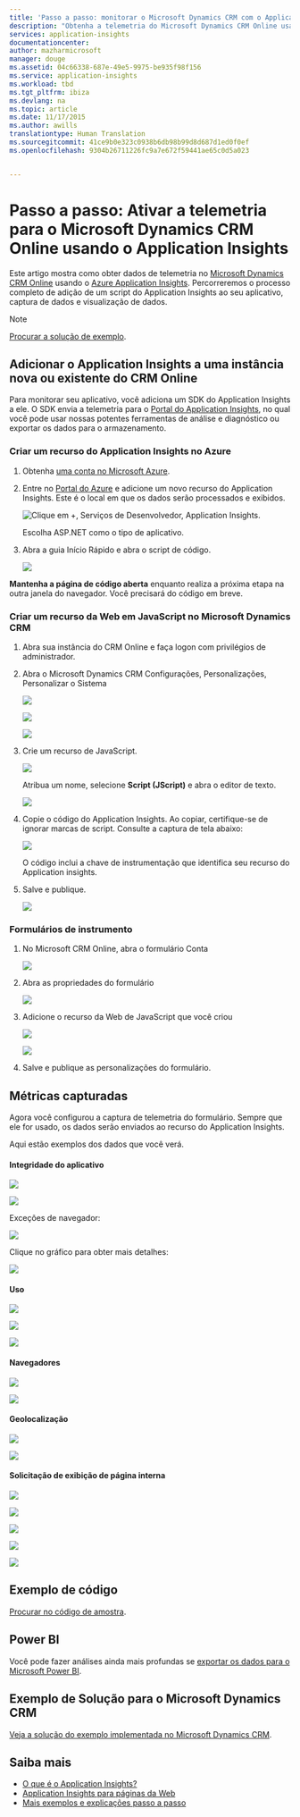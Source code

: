 ```yaml
---
title: 'Passo a passo: monitorar o Microsoft Dynamics CRM com o Application Insights'
description: "Obtenha a telemetria do Microsoft Dynamics CRM Online usando o Application Insights. Passo a passo da instalação, obtenção de dados, visualização e exportação."
services: application-insights
documentationcenter: 
author: mazharmicrosoft
manager: douge
ms.assetid: 04c66338-687e-49e5-9975-be935f98f156
ms.service: application-insights
ms.workload: tbd
ms.tgt_pltfrm: ibiza
ms.devlang: na
ms.topic: article
ms.date: 11/17/2015
ms.author: awills
translationtype: Human Translation
ms.sourcegitcommit: 41ce9b0e323c0938b6db98b99d8d687d1ed0f0ef
ms.openlocfilehash: 9304b26711226fc9a7e672f59441ae65c0d5a023


---
```

# <a name="walkthrough-enabling-telemetry-for-microsoft-dynamics-crm-online-using-application-insights"></a>Passo a passo: Ativar a telemetria para o Microsoft Dynamics CRM Online usando o Application Insights
Este artigo mostra como obter dados de telemetria no [Microsoft Dynamics CRM Online](https://www.dynamics.com/) usando o [Azure Application Insights](https://azure.microsoft.com/services/application-insights/). Percorreremos o processo completo de adição de um script do Application Insights ao seu aplicativo, captura de dados e visualização de dados.

> [!NOTE]
> [Procurar a solução de exemplo](https://dynamicsandappinsights.codeplex.com/).
> 
> 

## <a name="add-application-insights-to-new-or-existing-crm-online-instance"></a>Adicionar o Application Insights a uma instância nova ou existente do CRM Online
Para monitorar seu aplicativo, você adiciona um SDK do Application Insights a ele. O SDK envia a telemetria para o [Portal do Application Insights](https://portal.azure.com), no qual você pode usar nossas potentes ferramentas de análise e diagnóstico ou exportar os dados para o armazenamento.

### <a name="create-an-application-insights-resource-in-azure"></a>Criar um recurso do Application Insights no Azure
1. Obtenha [uma conta no Microsoft Azure](http://azure.com/pricing). 
2. Entre no [Portal do Azure](https://portal.azure.com) e adicione um novo recurso do Application Insights. Este é o local em que os dados serão processados e exibidos.
   
    ![Clique em +, Serviços de Desenvolvedor, Application Insights.](./media/app-insights-sample-mscrm/01.png)
   
    Escolha ASP.NET como o tipo de aplicativo.
3. Abra a guia Início Rápido e abra o script de código.
   
    ![](./media/app-insights-sample-mscrm/03.png)

**Mantenha a página de código aberta** enquanto realiza a próxima etapa na outra janela do navegador. Você precisará do código em breve. 

### <a name="create-a-javascript-web-resource-in-microsoft-dynamics-crm"></a>Criar um recurso da Web em JavaScript no Microsoft Dynamics CRM
1. Abra sua instância do CRM Online e faça logon com privilégios de administrador.
2. Abra o Microsoft Dynamics CRM Configurações, Personalizações, Personalizar o Sistema
   
    ![](./media/app-insights-sample-mscrm/04.png)
   
    ![](./media/app-insights-sample-mscrm/05.png)

    ![](./media/app-insights-sample-mscrm/06.png)

1. Crie um recurso de JavaScript.
   
    ![](./media/app-insights-sample-mscrm/07.png)
   
    Atribua um nome, selecione **Script (JScript)** e abra o editor de texto.
   
    ![](./media/app-insights-sample-mscrm/08.png)
2. Copie o código do Application Insights. Ao copiar, certifique-se de ignorar marcas de script. Consulte a captura de tela abaixo:
   
    ![](./media/app-insights-sample-mscrm/09.png)
   
    O código inclui a chave de instrumentação que identifica seu recurso do Application insights.
3. Salve e publique.
   
    ![](./media/app-insights-sample-mscrm/10.png)

### <a name="instrument-forms"></a>Formulários de instrumento
1. No Microsoft CRM Online, abra o formulário Conta
   
    ![](./media/app-insights-sample-mscrm/11.png)
2. Abra as propriedades do formulário
   
    ![](./media/app-insights-sample-mscrm/12.png)
3. Adicione o recurso da Web de JavaScript que você criou
   
    ![](./media/app-insights-sample-mscrm/13.png)
   
    ![](./media/app-insights-sample-mscrm/14.png)
4. Salve e publique as personalizações do formulário.

## <a name="metrics-captured"></a>Métricas capturadas
Agora você configurou a captura de telemetria do formulário. Sempre que ele for usado, os dados serão enviados ao recurso do Application Insights.

Aqui estão exemplos dos dados que você verá.

#### <a name="application-health"></a>Integridade do aplicativo
![](./media/app-insights-sample-mscrm/15.png)

![](./media/app-insights-sample-mscrm/16.png)

Exceções de navegador:

![](./media/app-insights-sample-mscrm/17.png)

Clique no gráfico para obter mais detalhes:

![](./media/app-insights-sample-mscrm/18.png)

#### <a name="usage"></a>Uso
![](./media/app-insights-sample-mscrm/19.png)

![](./media/app-insights-sample-mscrm/20.png)

![](./media/app-insights-sample-mscrm/21.png)

#### <a name="browsers"></a>Navegadores
![](./media/app-insights-sample-mscrm/22.png)

![](./media/app-insights-sample-mscrm/23.png)

#### <a name="geolocation"></a>Geolocalização
![](./media/app-insights-sample-mscrm/24.png)

![](./media/app-insights-sample-mscrm/25.png)

#### <a name="inside-page-view-request"></a>Solicitação de exibição de página interna
![](./media/app-insights-sample-mscrm/26.png)

![](./media/app-insights-sample-mscrm/27.png)

![](./media/app-insights-sample-mscrm/28.png)

![](./media/app-insights-sample-mscrm/29.png)

![](./media/app-insights-sample-mscrm/30.png)

## <a name="sample-code"></a>Exemplo de código
[Procurar no código de amostra](https://dynamicsandappinsights.codeplex.com/).

## <a name="power-bi"></a>Power BI
Você pode fazer análises ainda mais profundas se [exportar os dados para o Microsoft Power BI](app-insights-export-power-bi.md).

## <a name="sample-microsoft-dynamics-crm-solution"></a>Exemplo de Solução para o Microsoft Dynamics CRM
[Veja a solução do exemplo implementada no Microsoft Dynamics CRM](https://dynamicsandappinsights.codeplex.com/).

## <a name="learn-more"></a>Saiba mais
* [O que é o Application Insights?](app-insights-overview.md)
* [Application Insights para páginas da Web](app-insights-javascript.md)
* [Mais exemplos e explicações passo a passo](app-insights-code-samples.md)




<!--HONumber=Nov16_HO3-->


